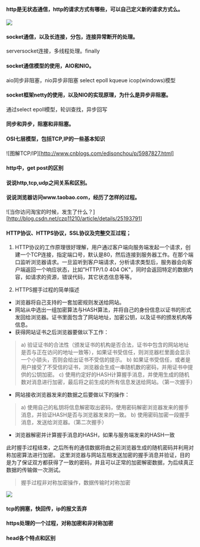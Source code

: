 #### http是无状态通信，http的请求方式有哪些，可以自己定义新的请求方式么。
![](http://static.tmaczhao.cn/images/0d1520a6241db47048ead37ba4793e96.jpg)


#### socket通信，以及长连接，分包，连接异常断开的处理。
serversocket连接，多线程处理。finally

#### socket通信模型的使用，AIO和NIO。
aio同步非阻塞，nio异步非阻塞
select epoll kqueue icop(windows)模型

#### socket框架netty的使用，以及NIO的实现原理，为什么是异步非阻塞。
通过select epoll模型，轮训查找，异步回写

#### 同步和异步，阻塞和非阻塞。

#### OSI七层模型，包括TCP,IP的一些基本知识
![图解TCP/IP][http://www.cnblogs.com/edisonchou/p/5987827.html]

#### http中，get post的区别

#### 说说http,tcp,udp之间关系和区别。

#### 说说浏览器访问www.taobao.com，经历了怎样的过程。
![当你访问淘宝的时候，发生了什么？][http://blog.csdn.net/czp11210/article/details/25193791]

#### HTTP协议、HTTPS协议，SSL协议及完整交互过程；
1. HTTP协议的工作原理很好理解，用户通过客户端向服务端发起一个请求，创建一个TCP连接，指定端口号，默认是80，然后连接到服务器工作。在那个端口监听浏览器请求。一旦监听到客户端请求，分析请求类型后，服务器会向客户端返回一个响应状态，比如"HTTP/1.0 404 OK"，同时会返回特定的数据内容，如请求的资源，错误代码，其它状态信息等等。

2. HTTPS握手过程的简单描述
- 浏览器将自己支持的一套加密规则发送给网站。
- 网站从中选出一组加密算法与HASH算法，并将自己的身份信息以证书的形式发回给浏览器。证书里面包含了网站地址，加密公钥，以及证书的颁发机构等信息。
- 获得网站证书之后浏览器要做以下工作：

>a) 验证证书的合法性（颁发证书的机构是否合法，证书中包含的网站地址是否与正在访问的地址一致等），如果证书受信任，则浏览器栏里面会显示一个小锁头，否则会给出证书不受信的提示。
b) 如果证书受信任，或者是用户接受了不受信的证书，浏览器会生成一串随机数的密码，并用证书中提供的公钥加密。
c) 使用约定好的HASH计算握手消息，并使用生成的随机数对消息进行加密，最后将之前生成的所有信息发送给网站。（第一次握手）

- 网站接收浏览器发来的数据之后要做以下的操作：

>a) 使用自己的私钥将信息解密取出密码，使用密码解密浏览器发来的握手消息，并验证HASH是否与浏览器发来的一致。
b) 使用密码加密一段握手消息，发送给浏览器。（第二次握手）

- 浏览器解密并计算握手消息的HASH，如果与服务端发来的HASH一致

此时握手过程结束，之后所有的通信数据将由之前浏览器生成的随机密码并利用对称加密算法进行加密。
这里浏览器与网站互相发送加密的握手消息并验证，目的是为了保证双方都获得了一致的密码，并且可以正常的加密解密数据，为后续真正数据的传输做一次测试。

>握手过程非对称加密操作，数据传输时对称加密

![](http://static.tmaczhao.cn/images/ff9d8d75ed76edeb1dba0ee656ddbba4.jpg)


#### tcp的拥塞，快回传，ip的报文丢弃

#### https处理的一个过程，对称加密和非对称加密

#### head各个特点和区别

